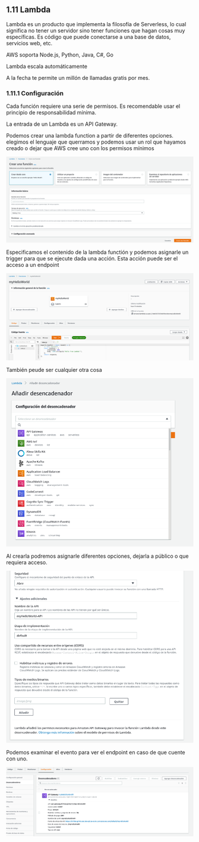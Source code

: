 ## 1.11 Lambda

Lambda es un producto que implementa la filosofía de Serverless, lo cual
significa no tener un servidor sino tener funciones que hagan cosas muy
específicas. Es código que puede conectarse a una base de datos,
servicios web, etc.

AWS soporta Node.js, Python, Java, C#, Go

Lambda escala automáticamente

A la fecha te permite un millón de llamadas gratis por mes.

### 1.11.1 Configuración

Cada función requiere una serie de permisos. Es recomendable usar el
principio de responsabilidad mínima.

La entrada de un Lambda es un API Gateway.

Podemos crear una lambda function a partir de diferentes opciones.
elegimos el lenguaje que querramos y podemos usar un rol que hayamos
creado o dejar que AWS cree uno con los permisos mínimos

![image](../img/LambdaFunctions1.png)

Especificamos el contenido de la lambda functión y podemos asignarle un
trigger para que se ejecute dada una acción. Esta acción puede ser el
acceso a un endpoint

![image](../img/LambdaFunctions2.png)

También peude ser cualquier otra cosa

![image](../img/LambdaFunctions3.png)

Al crearla podremos asignarle diferentes opciones, dejarla a público o
que requiera acceso.

![image](../img/LambdaFunctions4.png)

Podemos examinar el evento para ver el endpoint en caso de que cuente
con uno.

![image](../img/LambdaFunctions5.png)

